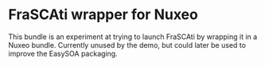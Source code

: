 # FraSCAti wrapper for Nuxeo

This bundle is an experiment at trying to launch FraSCAti by wrapping it in a Nuxeo bundle.
Currently unused by the demo, but could later be used to improve the EasySOA packaging.
